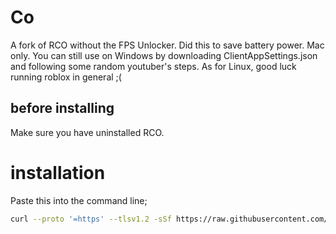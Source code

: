 # Co
A fork of RCO without the FPS Unlocker. Did this to save battery power.
Mac only. You can still use on Windows by downloading ClientAppSettings.json and following some random youtuber's steps. As for Linux, good luck running roblox in general ;(

## before installing
Make sure you have uninstalled RCO.

# installation
Paste this into the command line;

```bash
curl --proto '=https' --tlsv1.2 -sSf https://raw.githubusercontent.com/coolpeter98/Rco/main/install.sh | sh


